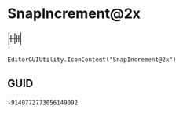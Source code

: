 # SnapIncrement@2x
![](/img/SnapIncrement@2x.png)

``` CSharp
EditorGUIUtility.IconContent("SnapIncrement@2x")
```
## GUID
```
-9149772773056149092
```
